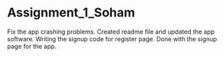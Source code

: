 # Assignment_1_Soham
Fix the app crashing problems.
Created readme file and updated the app software.
Writing the signup code for register page.
Done with the signup page for the app.